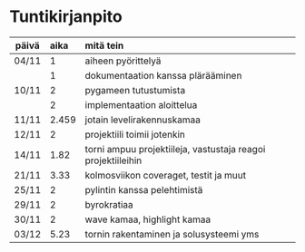 # Tuntikirjanpito

| päivä | aika | mitä tein  |
| :----:|:-----| :-----|
| 04/11 | 1    | aiheen pyörittelyä |
| 	| 1    | dokumentaation kanssa plärääminen |
| 10/11 | 2    | pygameen tutustumista |
|       | 2    | implementaation aloittelua |
| 11/11 | 2.459| jotain levelirakennuskamaa |
|12/11  | 2    | projektiili toimii jotenkin |
|14/11  | 1.82 | torni ampuu projektiileja, vastustaja reagoi projektiileihin|
|21/11  | 3.33 | kolmosviikon coveraget, testit ja muut
|25/11  | 2    | pylintin kanssa pelehtimistä
|29/11  | 2    | byrokratiaa |
|30/11  | 2    | wave kamaa, highlight kamaa |
|03/12  | 5.23 | tornin rakentaminen ja solusysteemi yms |

